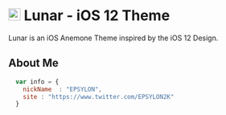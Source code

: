 # <img src="https://i.imgur.com/M2m7Kof.png" width="24"> Lunar - iOS 12 Theme

Lunar is an iOS Anemone Theme inspired by the iOS 12 Design.

## About Me

```javascript
  var info = {
    nickName  : "EPSYLON",
    site : "https://www.twitter.com/EPSYLON2K"
  }
```
